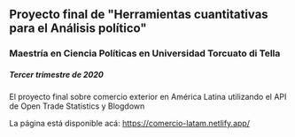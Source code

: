 ## Proyecto final de "Herramientas cuantitativas para el Análisis político" 
### Maestría en Ciencia Políticas en Universidad Torcuato di Tella
##### Tercer trimestre de 2020

El proyecto final sobre comercio exterior en América Latina utilizando el API de Open Trade Statistics y Blogdown

La página está disponible acá: https://comercio-latam.netlify.app/